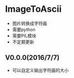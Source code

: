 # ImageToAscii

* 图片转换成字符画<br>
* 需要python<br>
* 需要PIL模块<br>
* 不定期更新

## V0.0.0(2016/7/7)

* 可以自定义输出字符画的大小<br>

